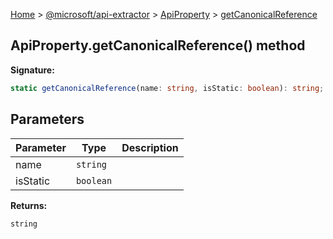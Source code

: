[Home](./index) &gt; [@microsoft/api-extractor](./api-extractor.md) &gt; [ApiProperty](./api-extractor.apiproperty.md) &gt; [getCanonicalReference](./api-extractor.apiproperty.getcanonicalreference.md)

## ApiProperty.getCanonicalReference() method

<b>Signature:</b>

```typescript
static getCanonicalReference(name: string, isStatic: boolean): string;
```

## Parameters

|  Parameter | Type | Description |
|  --- | --- | --- |
|  name | `string` |  |
|  isStatic | `boolean` |  |

<b>Returns:</b>

`string`

